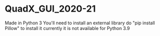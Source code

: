 # QuadX_GUI_2020-21
Made in Python 3
You'll need to install an external library
do "pip install Pillow" to install it
currently it is not available for Python 3.9
